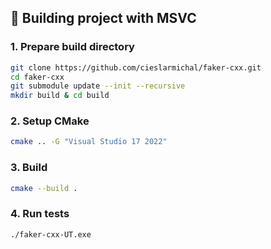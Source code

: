 ## 🔨 Building project with MSVC

### 1. Prepare build directory

```bash
git clone https://github.com/cieslarmichal/faker-cxx.git
cd faker-cxx
git submodule update --init --recursive
mkdir build & cd build
```

### 2. Setup CMake

```bash
cmake .. -G "Visual Studio 17 2022"
```

### 3. Build

```bash
cmake --build .
```

### 4. Run tests

```bash
./faker-cxx-UT.exe
```
